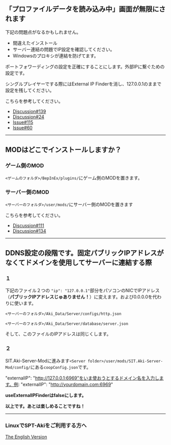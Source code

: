 ## 「プロファイルデータを読み込み中」画面が無限にされます

下記の問題点がなるかもしれません。
- 間違えたインストール
- サーバー連結の問題でIP設定を確認してください。
- Windowsのプロキシが連結を防げてます。


ポートフォワーディングの設定を正確にすることにします。外部IPに繋ぐための設定です。

シングルプレイヤーでする際にはExternal IP Finderを消し、127.0.0.1のままで設定を残してください。

こちらを参考してください。 
- [Discussion#139](https://github.com/paulov-t/SIT.Core/discussions/139)
- [Discussion#24](https://github.com/paulov-t/SIT.Core/discussions/24)
- [Issue#115](https://github.com/paulov-t/SIT.Core/issues/115)
- [Issue#60](https://github.com/paulov-t/SIT.Core/issues/60#issuecomment-1560461446)

---

## MODはどこでインストールしますか？

### ゲーム側のMOD
`<ゲームのフォルダ>/BepInEx/plugins/`にゲーム側のMODを置きます。

### サーバー側のMOD
`<サーバーのフォルダ>/user/mods/`にサーバー側のMODを置きます

こちらを参考してください。 
- [Discussion#111](https://github.com/paulov-t/SIT.Core/discussions/111)
- [Discussion#134](https://github.com/paulov-t/SIT.Core/discussions/134)

---

## DDNS設定の段階です。固定パブリックIPアドレスがなくてドメインを使用してサーバーに連結する際

### １
下記のファイル２つの `"ip": "127.0.0.1"`部分をパソコンのNICでIPアドレス（__パブリックIPアドレスじゅありません！__）に変えます。および0.0.0.0を代わりに使います。 

`<サーバーのフォルダ>/Aki_Data/Server/configs/http.json`

`<サーバーのフォルダ>/Aki_Data/Server/database/server.json`

そして、このファイルのIPアドレスは同じくします。

### ２
SIT.Aki-Server-Modに進みます`<Server folder>/user/mods/SIT.Aki-Server-Mod/config/`にある`coopConfig.json`です。

"externalIP": "http://127.0.0.1:6969"をいま使おうとするドメイン名を入力します。例: "externalIP": "http://yourdomain.com:6969"

__useExternalIPFinderはfalseにします。__

__以上です。あとは楽しめることですね！__

---

### LinuxでSPT-Akiをご利用する方へ

[The English Version](../en/Guides/Run-Server-on-Linux-English.md)
